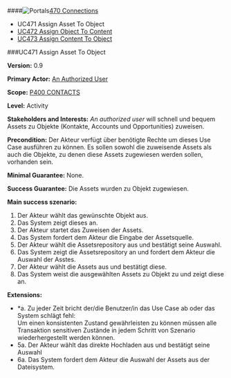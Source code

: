 ####![Portals](https://raw.github.com/massiveart/sulu-docs/master/use-cases/images/package-contacts.png)[470 Connections](https://github.com/massiveart/sulu-docs/tree/master/use-cases/p400/p470 "470 Connections")

* UC471 Assign Asset To Object
* [UC472 Assign Object To Content](https://github.com/massiveart/sulu-docs/tree/master/use-cases/p400/p470/UC472.md "UC472 Assign Object To Content")
* [UC473 Assign Content To Object](https://github.com/massiveart/sulu-docs/tree/master/use-cases/p400/p470/UC473.md "UC473 Assign Content To Object")

###UC471 Assign Asset To Object 

**Version:** 0.9

**Primary Actor:** [An Authorized User](https://github.com/massiveart/sulu-docs/tree/master/use-cases/actors.md "Actors") 

**Scope:** [P400 CONTACTS](https://github.com/massiveart/sulu-docs/tree/master/use-cases/p400-contacts "400 CONTACTS")

**Level:** Activity

**Stakeholders and Interests:** *An authorized user* will schnell und bequem Assets zu Objekte (Kontakte, Accounts und Opportunities) zuweisen. 
 
**Precondition:** Der Akteur verfügt über benötigte Rechte um dieses Use Case ausführen zu können. Es sollen sowohl die zuweisende Assets als auch die Objekte, zu denen diese Assets zugewiesen werden sollen, vorhanden sein.

**Minimal Guarantee:** None.

**Success Guarantee:** Die Assets wurden zu Objekt zugewiesen.

**Main success szenario:** 

1. Der Akteur wählt das gewünschte Objekt aus.
2. Das System zeigt dieses an.
3. Der Akteur startet das Zuweisen der Assets.
4. Das System fordert dem Akteur die Eingabe der Assetsquelle.
5. Der Akteur wählt die Assetsrepository aus und bestätigt seine Auswahl.
6. Das System zeigt die Assetsrepository an und fordert dem Akteur die Auswahl der Asstes.
7. Der Akteur wählt die Assets aus und bestätigt diese.
8. Das System weist die ausgewählten Assets zu Objekt zu und zeigt diese an.
 
**Extensions:**
* *a. Zu jeder Zeit bricht der/die Benutzer/in das Use Case ab oder das System schlägt fehl:	
Um einen konsistenten Zustand gewährleisten zu können müssen alle Transaktion sensitiven Zustände in jedem Schritt von Szenario wiederhergestellt werden können.
* 5a. Der Akteur wählt das direkte Hochladen aus und bestätigt seine Auswahl
* 6a. Das System fordert dem Akteur die Auswahl der Assets aus der Dateisystem.
